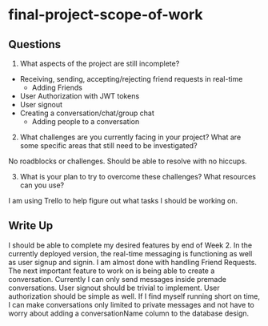 # final-project-scope-of-work

## Questions

1. What aspects of the project are still incomplete?

- Receiving, sending, accepting/rejecting friend requests in real-time
  - Adding Friends
- User Authorization with JWT tokens
- User signout
- Creating a conversation/chat/group chat
  - Adding people to a conversation

2. What challenges are you currently facing in your project? What are some specific areas that still need to be investigated?

No roadblocks or challenges. Should be able to resolve with no hiccups.

3. What is your plan to try to overcome these challenges? What resources can you use?

I am using Trello to help figure out what tasks I should be working on.

## Write Up

<!--- Final project write up goes here --->

I should be able to complete my desired features by end of Week 2. In the currently deployed version, the real-time messaging is functioning as well as user signup and signin. I am almost done with handling Friend Requests. The next important feature to work on is being able to create a conversation. Currently I can only send messages inside premade conversations. User signout should be trivial to implement. User authorization should be simple as well. If I find myself running short on time, I can make conversations only limited to private messages and not have to worry about adding a conversationName column to the database design.
